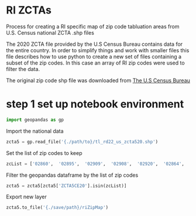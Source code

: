 # RI ZCTAs
Process for creating a RI specific map of zip code tabluation areas from U.S. Census national ZCTA .shp files

The 2020 ZCTA file provided by the U.S Census Bureau contains data for the entire country. In order to simplify things and work with smaller files this file describes how to use python to create a new set of files containing a subset of the zip codes. In this case an array of RI zip codes were used to filter the data.

The original zip code shp file was downloaded from [The U.S Census Bureau](https://www.census.gov/cgi-bin/geo/shapefiles/index.php?year=2020&layergroup=ZIP+Code+Tabulation+Areas)

# step 1 set up notebook environment
``` python
import geopandas as gp

```
Import the national data

```python
zcta5 = gp.read_file('{./path/to}/tl_rd22_us_zcta520.shp')

```
Set the list of zip codes to keep

```python
zcList = ['02860',  '02895',  '02909',  '02908',  '02920',  '02864',  '02816',  '02907',  '02904',  '02893',  '02886',  '02919',  '02889',  '02861',  '02905',  '02906',  '02840',  '02852',  '02910',  '02879',  '02809',  '02863',  '02891',  '02914',  '02818',  '02888',  '02865',  '02871',  '02806',  '02842',  '02878',  '02911',  '02915',  '02917',  '02882',  '02903',  '02921',  '02896',  '02885',  '02916',  '02813',  '02857',  '02814',  '02859',  '02828',  '02881',  '02874',  '02817',  '02830',  '02822',  '02892',  '02825',  '02835',  '02832',  '02912',  '02831',  '02838',  '02837',  '02918',  '02804',  '02808',  '02827',  '02841',  '02898',  '02839',  '02812',  '02807',  '02833',  '02876',  '02858',  '02826',  '02894',  '02802',  '02875',  '02815',  '02829',  '02836',  '02872',  '02873',  '02823',  '02824']

```

Filter the geopandas dataframe by the list of zip codes

```python
zcta5 = zcta5[zcta5['ZCTA5CE20'].isin(zcList)]

```

Export new layer

```python
zcta5.to_file('{./save/path}/riZipMap')

```
